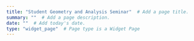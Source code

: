 ```yaml
---
title: "Student Geometry and Analysis Seminar"  # Add a page title.
summary: ""  # Add a page description.
date: ""  # Add today's date.
type: "widget_page"  # Page type is a Widget Page
---
```

